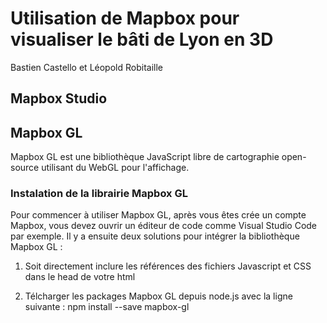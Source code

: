 # Utilisation de Mapbox pour visualiser le bâti de Lyon en 3D
Bastien Castello et Léopold Robitaille

## Mapbox Studio

## Mapbox GL
Mapbox GL est une bibliothèque JavaScript libre de cartographie open-source utilisant du WebGL pour l'affichage.

### Instalation de la librairie Mapbox GL
Pour commencer à utiliser Mapbox GL, après vous êtes crée un compte Mapbox, vous devez ouvrir un éditeur de code comme Visual Studio Code par exemple.
Il y a ensuite deux solutions pour intégrer la bibliothèque Mapbox GL :
  1. Soit directement inclure les références des fichiers Javascript et CSS dans le head de votre html
  <script src='https://api.mapbox.com/mapbox-gl-js/v2.0.0/mapbox-gl.js'></script>
  <link href='https://api.mapbox.com/mapbox-gl-js/v2.0.0/mapbox-gl.css' rel='stylesheet' />
  
  2. Télcharger les packages Mapbox GL depuis node.js avec la ligne suivante : npm install --save mapbox-gl

